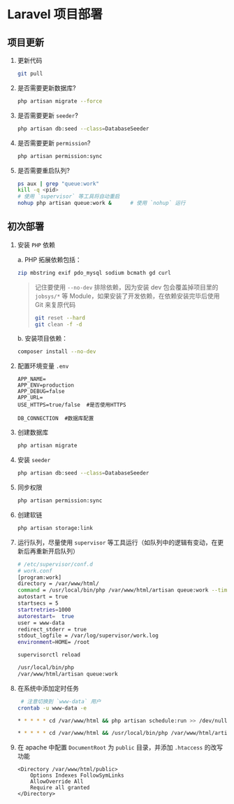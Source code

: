# Laravel 项目部署

## 项目更新

1. 更新代码
   
   ```bash
   git pull
   ```

2. 是否需要更新数据库?
   
   ```bash
   php artisan migrate --force
   ```

3. 是否需要更新 `seeder`?
   
   ```bash
   php artisan db:seed --class=DatabaseSeeder
   ```

4. 是否需要更新 `permission`?
   
   ```bash
   php artisan permission:sync
   ```

5. 是否需要重启队列?
   
   ```bash
   ps aux | grep "queue:work"
   kill -q <pid>
   # 使用 `supervisor` 等工具将自动重启
   nohup php artisan queue:work &      # 使用 `nohup` 运行
   ```

<div style="page-break-after: always;"></div>

## 初次部署

1. 安装 `PHP` 依赖
   
   a. PHP 拓展依赖包括：
   
   ```bash
   zip mbstring exif pdo_mysql sodium bcmath gd curl
   ```
   
   > 记住要使用 `--no-dev` 排除依赖，因为安装 dev 包会覆盖掉项目里的 `jobsys/*` 等 Module，如果安装了开发依赖，在依赖安装完毕后使用 Git 来复原代码
   > 
   > ```bash
   > git reset --hard
   > git clean -f -d 
   > ```
   
   b. 安装项目依赖：
   
   ```bash
   composer install --no-dev
   ```

2. 配置环境变量 `.env`
   
   ```
   APP_NAME=
   APP_ENV=production
   APP_DEBUG=false
   APP_URL=
   USE_HTTPS=true/false  #是否使用HTTPS
   
   DB_CONNECTION  #数据库配置
   ```

3. 创建数据库
   
   ```bash
   php artisan migrate
   ```

4. 安装 `seeder`
   
   ```bash
   php artisan db:seed --class=DatabaseSeeder
   ```

5. 同步权限
   
   ```bash
   php artisan permission:sync
   ```

6. 创建软链
   
   ```bash
   php artisan storage:link
   ```

7. 运行队列，尽量使用 `supervisor` 等工具运行（如队列中的逻辑有变动，在更新后再重新开启队列）
   
   ```bash
   # /etc/supervisor/conf.d
   # work.conf
   [program:work]
   directory = /var/www/html/
   command = /usr/local/bin/php /var/www/html/artisan queue:work --timeout=7200
   autostart = true
   startsecs = 5
   startretries=1000
   autorestart=  true
   user = www-data
   redirect_stderr = true
   stdout_logfile = /var/log/supervisor/work.log
   environment=HOME= /root
   ```
   
   ```bash
   supervisorctl reload
   ```
   
   ```bash
   /usr/local/bin/php
   /var/www/html/artisan queue:work
   ```

8. 在系统中添加定时任务
   
   ```bash
    # 注意切换到 `www-data` 用户
   crontab -u www-data -e
   ```
   
   ```bash
   * * * * * cd /var/www/html && php artisan schedule:run >> /dev/null 2>&1
   ```
   
   ```bash
   * * * * * cd /var/www/html && /usr/local/bin/php /var/www/html/artisan schedule:run >> /dev/null 2>&1
   ```

9. 在 apache 中配置 `DocumentRoot` 为 `public` 目录，并添加 `.htaccess` 的改写功能
   
   ```apacheconf
   <Directory /var/www/html/public>
       Options Indexes FollowSymLinks
       AllowOverride All
       Require all granted
   </Directory>
   ```
